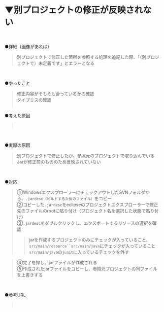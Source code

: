 # ▼別プロジェクトの修正が反映されない<br>
<br>

●詳細（画像があれば）<br>
>別プロジェクトで修正した箇所を参照する処理を追記した際、「（別プロジェクトで）未定義です」とエラーとなる<br>
<br>

●やったこと<br>
>修正内容がそもそも合っているかの確認<br>
>タイプミスの確認<br>
><br>

●考えた原因<br>
><br>
<br>

●実際の原因<br>
>別プロジェクトで修正したが、参照元のプロジェクトで取り込んでいるJarが修正前のもののため反映されていない<br>
<br>

●対応<br>
>①WindowsエクスプローラーにチェックアウトしたSVNフォルダから、`.jardesc（ビルドするためのファイル）`をコピー<br>
>②コピーした`.jardesc`をeclipseのプロジェクトエクスプローラーで修正先のファイルのrootに貼り付け（プロジェクト名を選択した状態で貼り付け）<br>
>③`.jardesc`をダブルクリックし、エクスポートするリソースの選択を確認<br>
>>jarを作成するプロジェクトのみにチェックが入っていること、`src/main/resource``src/main/java`にチェックが入っていること<br>
>>`src/main/java`の`junit`に入っているチェックを外す<br>

>④完了を押し、jarファイルが作成される<br>
>⑤作成されたjarファイルをコピーし、参照元プロジェクトの同ファイルを上書きする<br>
<br>


●参考URL<br>
><br>
<br>

